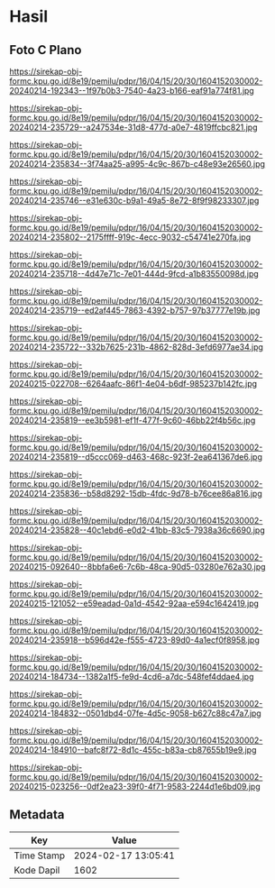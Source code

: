 # Hasil

## Foto C Plano

https://sirekap-obj-formc.kpu.go.id/8e19/pemilu/pdpr/16/04/15/20/30/1604152030002-20240214-192343--1f97b0b3-7540-4a23-b166-eaf91a774f81.jpg

https://sirekap-obj-formc.kpu.go.id/8e19/pemilu/pdpr/16/04/15/20/30/1604152030002-20240214-235729--a247534e-31d8-477d-a0e7-4819ffcbc821.jpg

https://sirekap-obj-formc.kpu.go.id/8e19/pemilu/pdpr/16/04/15/20/30/1604152030002-20240214-235834--3f74aa25-a995-4c9c-867b-c48e93e26560.jpg

https://sirekap-obj-formc.kpu.go.id/8e19/pemilu/pdpr/16/04/15/20/30/1604152030002-20240214-235746--e31e630c-b9a1-49a5-8e72-8f9f98233307.jpg

https://sirekap-obj-formc.kpu.go.id/8e19/pemilu/pdpr/16/04/15/20/30/1604152030002-20240214-235802--2175ffff-919c-4ecc-9032-c54741e270fa.jpg

https://sirekap-obj-formc.kpu.go.id/8e19/pemilu/pdpr/16/04/15/20/30/1604152030002-20240214-235718--4d47e71c-7e01-444d-9fcd-a1b83550098d.jpg

https://sirekap-obj-formc.kpu.go.id/8e19/pemilu/pdpr/16/04/15/20/30/1604152030002-20240214-235719--ed2af445-7863-4392-b757-97b37777e19b.jpg

https://sirekap-obj-formc.kpu.go.id/8e19/pemilu/pdpr/16/04/15/20/30/1604152030002-20240214-235722--332b7625-231b-4862-828d-3efd6977ae34.jpg

https://sirekap-obj-formc.kpu.go.id/8e19/pemilu/pdpr/16/04/15/20/30/1604152030002-20240215-022708--6264aafc-86f1-4e04-b6df-985237b142fc.jpg

https://sirekap-obj-formc.kpu.go.id/8e19/pemilu/pdpr/16/04/15/20/30/1604152030002-20240214-235819--ee3b5981-ef1f-477f-9c60-46bb22f4b56c.jpg

https://sirekap-obj-formc.kpu.go.id/8e19/pemilu/pdpr/16/04/15/20/30/1604152030002-20240214-235819--d5ccc069-d463-468c-923f-2ea641367de6.jpg

https://sirekap-obj-formc.kpu.go.id/8e19/pemilu/pdpr/16/04/15/20/30/1604152030002-20240214-235836--b58d8292-15db-4fdc-9d78-b76cee86a816.jpg

https://sirekap-obj-formc.kpu.go.id/8e19/pemilu/pdpr/16/04/15/20/30/1604152030002-20240214-235828--40c1ebd6-e0d2-41bb-83c5-7938a36c6690.jpg

https://sirekap-obj-formc.kpu.go.id/8e19/pemilu/pdpr/16/04/15/20/30/1604152030002-20240215-092640--8bbfa6e6-7c6b-48ca-90d5-03280e762a30.jpg

https://sirekap-obj-formc.kpu.go.id/8e19/pemilu/pdpr/16/04/15/20/30/1604152030002-20240215-121052--e59eadad-0a1d-4542-92aa-e594c1642419.jpg

https://sirekap-obj-formc.kpu.go.id/8e19/pemilu/pdpr/16/04/15/20/30/1604152030002-20240214-235918--b596d42e-f555-4723-89d0-4a1ecf0f8958.jpg

https://sirekap-obj-formc.kpu.go.id/8e19/pemilu/pdpr/16/04/15/20/30/1604152030002-20240214-184734--1382a1f5-fe9d-4cd6-a7dc-548fef4ddae4.jpg

https://sirekap-obj-formc.kpu.go.id/8e19/pemilu/pdpr/16/04/15/20/30/1604152030002-20240214-184832--0501dbd4-07fe-4d5c-9058-b627c88c47a7.jpg

https://sirekap-obj-formc.kpu.go.id/8e19/pemilu/pdpr/16/04/15/20/30/1604152030002-20240214-184910--bafc8f72-8d1c-455c-b83a-cb87655b19e9.jpg

https://sirekap-obj-formc.kpu.go.id/8e19/pemilu/pdpr/16/04/15/20/30/1604152030002-20240215-023256--0df2ea23-39f0-4f71-9583-2244d1e6bd09.jpg


## Metadata

| Key        | Value               |
| ---------- | ------------------- |
| Time Stamp | 2024-02-17 13:05:41 |
| Kode Dapil | 1602                |



